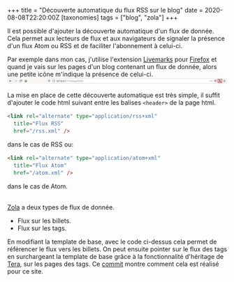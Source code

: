 +++
title = "Découverte automatique du flux RSS sur le blog"
date = 2020-08-08T22:20:00Z
[taxonomies]
tags = ["blog", "zola"]
+++


Il est possible d'ajouter la découverte automatique d'un flux de donnée. Cela permet aux lecteurs de flux et aux navigateurs de signaler la présence d'un flux Atom ou RSS et de faciliter l'abonnement à celui-ci.

Par exemple dans mon cas, j'utilise l'extension [Livemarks](https://addons.mozilla.org/en-US/firefox/addon/livemarks/?src=search) pour [Firefox](https://fr.wikipedia.org/wiki/Mozilla_Firefox) et quand je vais sur les pages d'un blog contenant un flux de donnée, alors une petite icône m'indique la présence de celui-ci.
![RSS feed.](rss_feed.png)

La mise en place de cette découverte automatique est très simple, il suffit d'ajouter le code html suivant entre les balises `<header>` de la page html.
```html
<link rel="alternate" type="application/rss+xml"
  title="Flux RSS"
  href="/rss.xml" />
  ```
dans le cas de RSS ou:
```html
<link rel="alternate" type="application/atom+xml"
  title="Flux Atom"
  href="/atom.xml" />
  ```
dans le cas de Atom.
<br/>
<br/>

[Zola](https://www.getzola.org/) a deux types de flux de donnée.
* Flux sur les billets.
* Flux sur les tags.

En modifiant la template de base, avec le code ci-dessus cela permet de référencer le flux vers les billets. On peut ensuite pointer sur le flux des tags en surchargeant la template de base grâce à la fonctionnalité d'héritage de [Tera](https://github.com/Keats/tera), sur les pages des tags. Ce [commit](https://github.com/uggla/blog/commit/a6603f8f75f2c836c4f0c580c86b960e77b0d7b7) montre comment cela est réalisé pour ce site.
